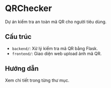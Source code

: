 # QRChecker

Dự án kiểm tra an toàn mã QR cho người tiêu dùng.

## Cấu trúc
- `backend/`: Xử lý kiểm tra mã QR bằng Flask.
- `frontend/`: Giao diện web upload ảnh mã QR.

## Hướng dẫn
Xem chi tiết trong từng thư mục.
